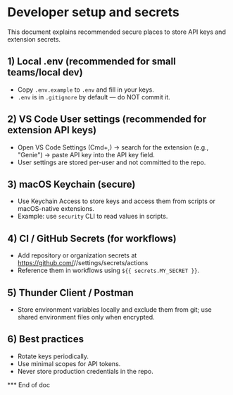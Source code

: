 # Developer setup and secrets

This document explains recommended secure places to store API keys and extension secrets.

## 1) Local .env (recommended for small teams/local dev)
- Copy `.env.example` to `.env` and fill in your keys.
- `.env` is in `.gitignore` by default — do NOT commit it.

## 2) VS Code User settings (recommended for extension API keys)
- Open VS Code Settings (Cmd+,) → search for the extension (e.g., "Genie") → paste API key into the API key field.
- User settings are stored per-user and not committed to the repo.

## 3) macOS Keychain (secure)
- Use Keychain Access to store keys and access them from scripts or macOS-native extensions.
- Example: use `security` CLI to read values in scripts.

## 4) CI / GitHub Secrets (for workflows)
- Add repository or organization secrets at https://github.com/<org>/<repo>/settings/secrets/actions
- Reference them in workflows using `${{ secrets.MY_SECRET }}`.

## 5) Thunder Client / Postman
- Store environment variables locally and exclude them from git; use shared environment files only when encrypted.

## 6) Best practices
- Rotate keys periodically.
- Use minimal scopes for API tokens.
- Never store production credentials in the repo.

*** End of doc
